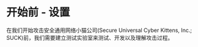# 开始前 - 设置
在我们开始攻击安全通用网络小猫公司(Secure Universal Cyber Kittens, Inc.; SUCK)前，我们需要建立测试实验室来测试、开发以及理解攻击过程。

